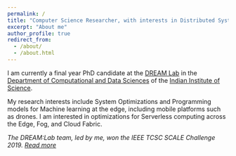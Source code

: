 ```yaml
---
permalink: /
title: "Computer Science Researcher, with interests in Distributed Systems"
excerpt: "About me"
author_profile: true
redirect_from: 
  - /about/
  - /about.html
---
```

I am currently a final year PhD candidate at the [DREAM Lab](http://dream-lab.cds.iisc.ac.in) in the [Department of Computational and Data Sciences](http://cds.iisc.ac.in/) of the [Indian Institute of Science](https://iisc.ac.in/). 

My research interests include System Optimizations and Programming models for Machine learning at the edge, including mobile platforms such as drones. I am interested in optimizations for Serverless computing across the Edge, Fog, and Cloud Fabric.


*The DREAM:Lab team, led by me, won the IEEE TCSC SCALE Challenge 2019. [Read more](http://dream-lab.cds.iisc.ac.in/scale-2019/)*
